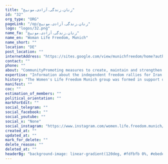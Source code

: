 ```yaml
---
title: "زنان.زندگی.آزادی.مونیخ"
id: "32"
org_type: "ORG"
pageLink: "/op/زنان.زندگی.آزادی.مونیخ"
logo: "logos/32.png"
name_fa: "زنان.زندگی.آزادی.مونیخ"
name_en: "Woman Life Freedom, Munich"
name_short: ""
location: "DE"
post_location: ""
internetAddress: "https://sites.google.com/view/munichfreedom/home?authuser=0"
contact: ""
phone: ""
about: "CommunityPromoting measures to create, maintain and strengthen a secular democratic republic in Iran."
expertise: "Information about the independent freedom rallies for Iran in Munich."
history: "The Women's Life Freedom Munich group was formed in support of the recent Iranian protests in Munich."
manifest: ""
coc: ""
estimation_of_members: ""
political_orientation: ""
markForEdit: ""
social_telegram: ""
social_facebook: ""
social_youtube: ""
social_x: "None"
social_instagram: "https://www.instagram.com/women.life.freedom.munich/"
created_at: ""
updated_at: ""
mark_for_delete: ""
delete_reason: ""
deleted_at: ""
headerBg: "background-image: linear-gradient(120deg, #fdfbfb 0%, #ebedee 100%);"
---
```


